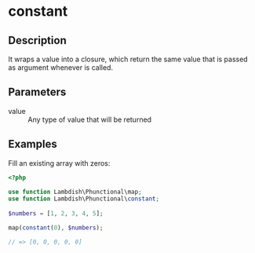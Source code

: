 # constant

## Description

It wraps a value into a closure, which return the same value that is passed as argument whenever is called.

## Parameters

<dl>
  <dt>value</dt>
  <dd>Any type of value that will be returned</dd>
</dl>

## Examples

Fill an existing array with zeros:

```php
<?php

use function Lambdish\Phunctional\map;
use function Lambdish\Phunctional\constant;
 
$numbers = [1, 2, 3, 4, 5];

map(constant(0), $numbers);

// => [0, 0, 0, 0, 0]
```
